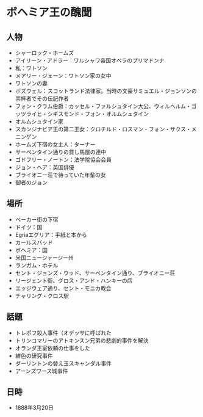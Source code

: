 ボヘミア王の醜聞
===

## 人物

- シャーロック・ホームズ
- アイリーン・アドラー：ワルシャワ帝国オペラのプリマドンナ
- 私：ワトソン
- メアリー・ジェーン：ワトソン家の女中
- ワトソンの妻
- ボズウェル：スコットランド法律家。当時の文豪サミュエル・ジョンソンの崇拝者でその伝記作者
- フォン・クラム伯爵：カッセル・ファルシュタイン大公、ウィルヘルム・ゴッツライヒ・シギスモンド・フォン・オルムシュタイン
- オルムシュタイン家
- スカンジナビア王の第二王女：クロチルド・ロスマン・フォン・サクス・メニンゲン
- ホームズ下宿の女主人：ターナー
- サーペンタイン通りの貸し馬屋の連中
- ゴドフリー・ノートン：法学院協会会員
- ジョン・ヘア：英国俳優
- ブライオニー荘で待っていた年輩の女
- 御者のジョン

## 場所

- ベーカー街の下宿
- ドイツ：国
- Egriaエグリア：手紙と本から
- カールスバッド
- ボヘミア：国
- 米国ニュージャージー州
- ランガム・ホテル
- セント・ジョンズ・ウッド、サーペンタイン通り、ブライオニー荘
- リージェント街、グロス・アンド・ハンキーの店
- エッジウェア通り、セント・モニカ教会
- チャリング・クロス駅

## 話題

- トレポフ殺人事件（オデッサに呼ばれた
- トリンコマリーのアトキンスン兄弟の悲劇的事件を解決
- オランダ王室依頼の仕事をした
- 緋色の研究事件
- ダーリントンの替え玉スキャンダル事件
- アーンズワース城事件

## 日時

- 1888年3月20日

